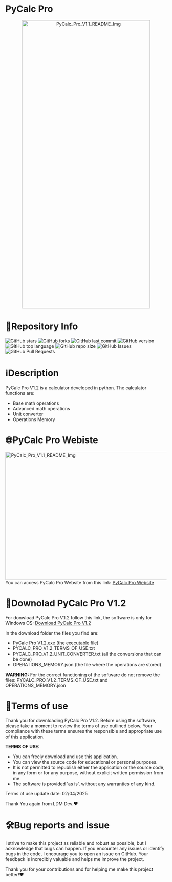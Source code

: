 # PyCalc Pro 
<div align="center">
  <img src="https://github.com/user-attachments/assets/bc9e6c14-4353-4d28-a4aa-a930f0c559f5" alt="PyCalc_Pro_V1.1_README_Img" width="400" height="900">
</div>

# 📁Repository Info
![GitHub stars](https://img.shields.io/github/stars/Lorydima/PyCalcPro)
![GitHub forks](https://img.shields.io/github/forks/Lorydima/PyCalcPro)
![GitHub last commit](https://img.shields.io/github/last-commit/Lorydima/PyCalcPro)
![GitHub version](https://img.shields.io/github/v/release/Lorydima/PyCalcPro)
![GitHub top language](https://img.shields.io/github/languages/top/Lorydima/PyCalcPro)
![GitHub repo size](https://img.shields.io/github/repo-size/Lorydima/PyCalcPro)
![GitHub Issues](https://img.shields.io/github/issues/Lorydima/PyCalcPro)
![GitHub Pull Requests](https://img.shields.io/github/issues-pr/Lorydima/PyCalcPro)

# ℹ️Description
PyCalc Pro V1.2 is a calculator developed in python. The calculator functions are:
- Base math operations
- Advanced math operations
- Unit converter
- Operations Memory

# 🌐PyCalc Pro Webiste
<img src="https://github.com/user-attachments/assets/f1d2c833-f8e2-44bb-b3ba-1e636ad29a63" alt="PyCalc_Pro_V1.1_README_Img" width="1200" height="400">
You can access PyCalc Pro Website from this link: <a href="https://lorydima.github.io/PyCalcPro/" target="_blank">PyCalc Pro Website</a>

# 💾Downolad PyCalc Pro V1.2
For donwload PyCalc Pro V.1.2 follow this link, the software is only for Windows OS:
<a href="https://github.com/Lorydima/PyCalcPro/releases/download/Relases_PyCalc_Pro_V1.2/PyCalc_Pro_V1.2.zip" download>Download PyCalc Pro V1.2</a>


In the download folder the files you find are:
- PyCalc Pro V1.2.exe (the executable file)
- PYCALC_PRO_V1.2_TERMS_OF_USE.txt
- PYCALC_PRO_V1.2_UNIT_CONVERTER.txt (all the conversions that can be done)
- OPERATIONS_MEMORY.json (the file where the operations are stored)

**WARNING:** For the correct functioning of the software do not remove the files: PYCALC_PRO_V1.2_TERMS_OF_USE.txt and OPERATIONS_MEMORY.json 

# 📄Terms of use
Thank you for downloading PyCalc Pro V1.2. Before using the software, please take a moment to review the terms of use outlined below. Your compliance with these terms ensures the responsible and appropriate use of this application.

**TERMS OF USE:**
- You can freely download and use this application.  
- You can view the source code for educational or personal purposes.  
- It is not permitted to republish either the application or the source code, in any form or for any purpose, without explicit written permission from me.
- The software is provided 'as is', without any warranties of any kind.

Terms of use update date: 02/04/2025

Thank You again from LDM Dev.❤️

# 🛠️Bug reports and issue
I strive to make this project as reliable and robust as possible, but I acknowledge that bugs can happen. If you encounter any issues or identify bugs in the code, I encourage you to open an issue on GitHub. Your feedback is incredibly valuable and helps me improve the project.

Thank you for your contributions and for helping me make this project better!❤️
